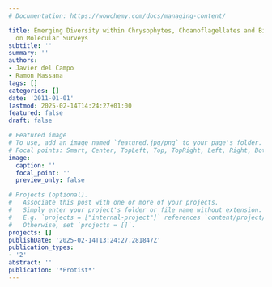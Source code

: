 ```yaml
---
# Documentation: https://wowchemy.com/docs/managing-content/

title: Emerging Diversity within Chrysophytes, Choanoflagellates and Bicosoecids Based
  on Molecular Surveys
subtitle: ''
summary: ''
authors:
- Javier del Campo
- Ramon Massana
tags: []
categories: []
date: '2011-01-01'
lastmod: 2025-02-14T14:24:27+01:00
featured: false
draft: false

# Featured image
# To use, add an image named `featured.jpg/png` to your page's folder.
# Focal points: Smart, Center, TopLeft, Top, TopRight, Left, Right, BottomLeft, Bottom, BottomRight.
image:
  caption: ''
  focal_point: ''
  preview_only: false

# Projects (optional).
#   Associate this post with one or more of your projects.
#   Simply enter your project's folder or file name without extension.
#   E.g. `projects = ["internal-project"]` references `content/project/deep-learning/index.md`.
#   Otherwise, set `projects = []`.
projects: []
publishDate: '2025-02-14T13:24:27.281847Z'
publication_types:
- '2'
abstract: ''
publication: '*Protist*'
---
```

